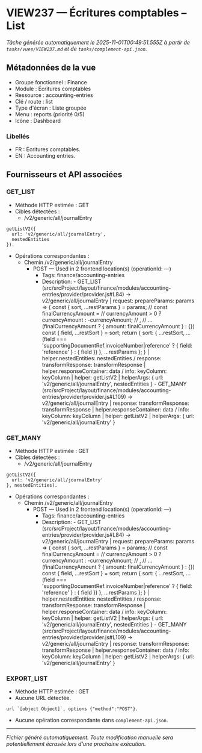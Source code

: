 # VIEW237 — Écritures comptables – List

_Tâche générée automatiquement le 2025-11-01T00:49:51.555Z à partir de `tasks/vues/VIEW237.md` et de `tasks/complement-api.json`._

## Métadonnées de la vue

- Groupe fonctionnel : Finance
- Module : Écritures comptables
- Ressource : accounting-entries
- Clé / route : list
- Type d'écran : Liste groupée
- Menu : reports (priorité 0/5)
- Icône : Dashboard

### Libellés
- FR : Écritures comptables.
- EN : Accounting entries.

## Fournisseurs et API associées

### GET_LIST

- Méthode HTTP estimée : GET
- Cibles détectées :
  - /v2/generic/all/journalEntry

```text
getListV2({
  url: 'v2/generic/all/journalEntry',
  nestedEntities
}).
```

- Opérations correspondantes :
  - Chemin /v2/generic/all/journalEntry
    - POST — Used in 2 frontend location(s) (operationId: —)
      - Tags: finance/accounting-entries
      - Description: - GET_LIST (src/srcProject/layout/finance/modules/accounting-entries/provider/provider.js#L84) -> v2/generic/all/journalEntry | request: prepareParams: params => { const { sort, ...restParams } = params; // const finalCurrencyAmount = // currencyAmount > 0 ? currencyAmount : -currencyAmount; // , // ...(finalCurrencyAmount ? { amount: finalCurrencyAmount } : {}) const { field, ...restSort } = sort; return { sort: { ...restSort, ...(field === 'supportingDocumentRef.invoiceNumber|reference' ? { field: 'reference' } : { field }) }, ...restParams }; } | helper.nestedEntities: nestedEntities / response: transformResponse: transformResponse | helper.responseContainer: data / info: keyColumn: keyColumn | helper: getListV2 | helperArgs: { url: 'v2/generic/all/journalEntry', nestedEntities } - GET_MANY (src/srcProject/layout/finance/modules/accounting-entries/provider/provider.js#L109) -> v2/generic/all/journalEntry | response: transformResponse: transformResponse | helper.responseContainer: data / info: keyColumn: keyColumn | helper: getListV2 | helperArgs: { url: 'v2/generic/all/journalEntry' }

### GET_MANY

- Méthode HTTP estimée : GET
- Cibles détectées :
  - /v2/generic/all/journalEntry

```text
getListV2({
  url: 'v2/generic/all/journalEntry'
}, nestedEntities).
```

- Opérations correspondantes :
  - Chemin /v2/generic/all/journalEntry
    - POST — Used in 2 frontend location(s) (operationId: —)
      - Tags: finance/accounting-entries
      - Description: - GET_LIST (src/srcProject/layout/finance/modules/accounting-entries/provider/provider.js#L84) -> v2/generic/all/journalEntry | request: prepareParams: params => { const { sort, ...restParams } = params; // const finalCurrencyAmount = // currencyAmount > 0 ? currencyAmount : -currencyAmount; // , // ...(finalCurrencyAmount ? { amount: finalCurrencyAmount } : {}) const { field, ...restSort } = sort; return { sort: { ...restSort, ...(field === 'supportingDocumentRef.invoiceNumber|reference' ? { field: 'reference' } : { field }) }, ...restParams }; } | helper.nestedEntities: nestedEntities / response: transformResponse: transformResponse | helper.responseContainer: data / info: keyColumn: keyColumn | helper: getListV2 | helperArgs: { url: 'v2/generic/all/journalEntry', nestedEntities } - GET_MANY (src/srcProject/layout/finance/modules/accounting-entries/provider/provider.js#L109) -> v2/generic/all/journalEntry | response: transformResponse: transformResponse | helper.responseContainer: data / info: keyColumn: keyColumn | helper: getListV2 | helperArgs: { url: 'v2/generic/all/journalEntry' }

### EXPORT_LIST

- Méthode HTTP estimée : GET
- Aucune URL détectée.

```text
url `[object Object]`, options {"method":"POST"}.
```

- Aucune opération correspondante dans `complement-api.json`.

---

_Fichier généré automatiquement. Toute modification manuelle sera potentiellement écrasée lors d'une prochaine exécution._
